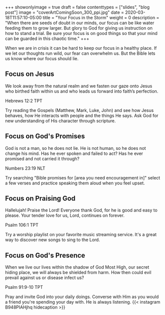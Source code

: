 +++
showonlyimage = true
draft = false
contenttypes = ["slides", "blog post"]
image = "coverArtComingSoon_300_ppi.jpg"
date = 2020-03-18T11:57:10-05:00
title = "Your Focus in the Storm"
weight = 0
description = "When there are seeds of doubt in our minds, our focus can be like water feeding them to grow larger. But glory to God for giving us instruction on how to stand a trial. Be sure your focus is on good things so that your mind can be guarded in this chaotic time."
+++

When we are in crisis it can be hard to keep our focus in a healthy place. If we let our thoughts run wild, our fear can overwhelm us.
But the Bible lets us know where our focus should lie.

## Focus on Jesus

<div class='bible-text'>We look away from the natural realm and we fasten our gaze onto Jesus who birthed faith within us and who leads us forward into faith’s perfection.
<p class='bible-reference'>Hebrews 12:2 TPT</p>
</div>

Try reading the Gospels (Matthew, Mark, Luke, John) and see how Jesus behaves, how He interacts with people and the things He says. Ask God for new understanding of His character through scripture.

## Focus on God's Promises

<div class='bible-text'>God is not a man, so he does not lie. He is not human, so he does not change his mind. Has he ever spoken and failed to act? Has he ever promised and not carried it through?
<p class='bible-reference'>Numbers 23:19 NLT</p>
</div>

Try searching "Bible promises for [area you need encouragement in]" select a few verses and practice speaking them aloud when you feel upset.

## Focus on Praising God

<div class='bible-text'>Hallelujah! Praise the Lord! Everyone thank God, for he is good and easy to please. Your tender love for us, Lord, continues on forever.
<p class='bible-reference'>Psalm 106:1 TPT</p>
</div>

Try a worship playlist on your favorite music streaming service. It's a great way to discover new songs to sing to the Lord.

## Focus on God's Presence
<div class='bible-text'>When we live our lives within the shadow of God Most High, our secret hiding place, we will always be shielded from harm. How then could evil prevail against us or disease infect us?
<p class='bible-reference'>Psalm 91:9-10 TPT</p>
</div>

Pray and invite God into your daily doings. Converse with Him as you would a friend you're spending your day with. He is always listening.
{{< instagram B948PIAHjhq hidecaption >}}